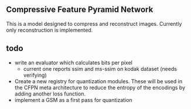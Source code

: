 ## Compressive Feature Pyramid Network
This is a model designed to compress and reconstruct images. Currently only reconstruction is implemented.


## todo
* write an evaluator which calculates bits per pixel
    * current one reports ssim and ms-ssim on kodak dataset (needs verifying)
* Create a new registry for quantization modules. These will be used in the CFPN 
meta architecture to reduce the entropy of the encodings by adding another loss function. 
* implement a GSM as a first pass for quantization